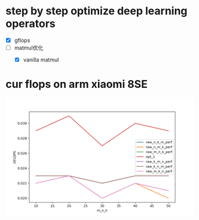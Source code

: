 

# step by step optimize deep learning operators

- [x] gflops
- [ ] matmul优化
    - [x] vanilla matmul


# cur flops on arm xiaomi 8SE
![](gflops.png)